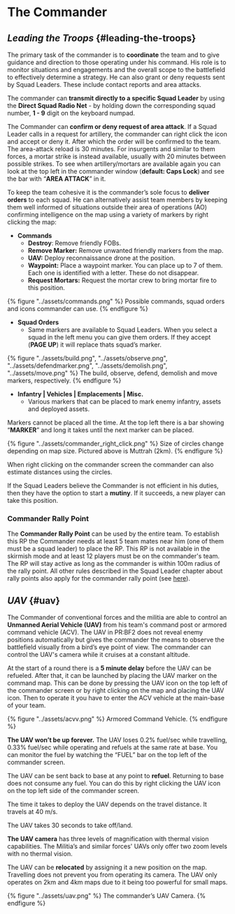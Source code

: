 # The Commander

## _Leading the Troops_ {#leading-the-troops}

The primary task of the commander is to **coordinate** the team and to give guidance and direction to those operating under his command. His role is to monitor situations and engagements and the overall scope to the battlefield to effectively determine a strategy. He can also grant or deny requests sent by Squad Leaders. These include contact reports and area attacks.

The commander can **transmit directly to a specific Squad Leader** by using the **Direct Squad Radio Net** - by holding down the corresponding squad number, **1 - 9** digit on the keyboard numpad.

The Commander can **confirm or deny request of area attack**. If a Squad Leader calls in a request for artillery, the commander can right click the icon and accept or deny it. After which the order will be confirmed to the team. The area-attack reload is 30 minutes. For insurgents and similar to them forces, a mortar strike is instead available, usually with 20 minutes between possible strikes. To see when artillery/mortars are available again you can look at the top left in the commander window \(**default: Caps Lock**\) and see the bar with “**AREA ATTACK**” in it.

To keep the team cohesive it is the commander’s sole focus to **deliver orders** to each squad. He can alternatively assist team members by keeping them well informed of situations outside their area of operations \(AO\) confirming intelligence on the map using a variety of markers by right clicking the map:

* **Commands**
  * **Destroy**: Remove friendly FOBs.
  * **Remove Marker:** Remove unwanted friendly markers from the map.
  * **UAV:** Deploy reconnaissance drone at the position.
  * **Waypoint:** Place a waypoint marker. You can place up to 7 of them. Each one is identified with a letter. These do not disappear.
  * **Request Mortars:** Request the mortar crew to bring mortar fire to this position.

{% figure "../assets/commands.png" %}
Possible commands, squad orders and icons commander can use.
{% endfigure %}

* **Squad Orders**
  * Same markers are available to Squad Leaders. When you select a squad in the left menu you can give them orders. If they accept \(**PAGE UP**\) it will replace thats squad’s marker.

{% figure "../assets/build.png", "../assets/observe.png", "../assets/defendmarker.png", "../assets/demolish.png", "../assets/move.png" %}
The build, observe, defend, demolish and move markers, respectively.
{% endfigure %}

* **Infantry \| Vehicles \| Emplacements \| Misc.**
  * Various markers that can be placed to mark enemy infantry, assets and deployed assets.

Markers cannot be placed all the time. At the top left there is a bar showing “**MARKER**” and long it takes until the next marker can be placed.

{% figure "../assets/commander_right_click.png" %}
Size of circles change depending on map size. Pictured above is Muttrah \(2km\).
{% endfigure %}

When right clicking on the commander screen the commander can also estimate distances using the circles.

If the Squad Leaders believe the Commander is not efficient in his duties, then they have the option to start a **mutiny**. If it succeeds, a new player can take this position.

### Commander Rally Point

The **Commander Rally Point** can be used by the entire team. To establish this RP the Commander needs at least 5 team mates near him \(one of them must be a squad leader\) to place the RP. This RP is not available in the skirmish mode and at least 12 players must be on the commander's team. The RP will stay active as long as the commander is within 100m radius of the rally point. All other rules described in the Squad Leader chapter about rally points also apply for the commander rally point \(see [here](the_squad_leader.md#rally-points)\).

## _UAV_ {#uav}

The Commander of conventional forces and the militia are able to control an **Unmanned Aerial Vehicle \(UAV\)** from his team's command post or armored command vehicle \(ACV\). The UAV in PR:BF2 does not reveal enemy positions automatically but gives the commander the means to observe the battlefield visually from a bird’s eye point of view. The commander can control the UAV's camera while it cruises at a constant altitude.

At the start of a round there is a **5 minute delay** before the UAV can be refueled. After that, it can be launched by placing the UAV marker on the command map. This can be done by pressing the UAV icon on the top left of the commander screen or by right clicking on the map and placing the UAV icon. Then to operate it you have to enter the ACV vehicle at the main-base of your team.

{% figure "../assets/acvv.png" %}
Armored Command Vehicle.
{% endfigure %}

**The UAV won’t be up forever.** The UAV loses 0.2% fuel/sec while travelling, 0.33% fuel/sec while operating and refuels at the same rate at base. You can monitor the fuel by watching the “FUEL” bar on the top left of the commander screen.

The UAV can be sent back to base at any point to **refuel**. Returning to base does not consume any fuel. You can do this by right clicking the UAV icon on the top left side of the commander screen.

The time it takes to deploy the UAV depends on the travel distance. It travels at 40 m/s.

The UAV takes 30 seconds to take off/land.

**The UAV camera** has three levels of magnification with thermal vision capabilities. The Militia’s and similar forces' UAVs only offer two zoom levels with no thermal vision.

The UAV can be **relocated** by assigning it a new position on the map. Travelling does not prevent you from operating its camera. The UAV only operates on 2km and 4km maps due to it being too powerful for small maps.

{% figure "../assets/uav.png" %}
The commander’s UAV Camera.
{% endfigure %}